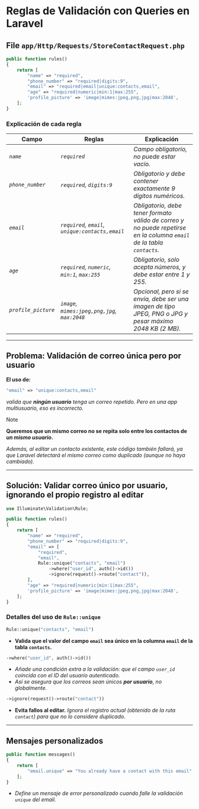 <!-- Autor: Daniel Benjamin Perez Morales -->
<!-- GitHub: https://github.com/D4nitrix13 -->
<!-- Gitlab: https://gitlab.com/D4nitrix13 -->
<!-- Correo electrónico: danielperezdev@proton.me -->

# **Reglas de Validación con Queries en Laravel**

## **File `app/Http/Requests/StoreContactRequest.php`**

```php
public function rules()
{
    return [
        "name" => "required",
        "phone_number" => "required|digits:9",
        "email" => "required|email|unique:contacts,email",
        "age" => "required|numeric|min:1|max:255",
        'profile_picture' => 'image|mimes:jpeg,png,jpg|max:2048',
    ];
}
```

### **Explicación de cada regla**

| **Campo**           | **Reglas**                                     | **Explicación**                                                                                                       |
| ------------------- | ---------------------------------------------- | --------------------------------------------------------------------------------------------------------------------- |
| *`name`*            | *`required`*                                   | *Campo obligatorio, no puede estar vacío.*                                                                            |
| *`phone_number`*    | *`required`, `digits:9`*                       | *Obligatorio y debe contener exactamente 9 dígitos numéricos.*                                                        |
| *`email`*           | *`required`, `email`, `unique:contacts,email`* | *Obligatorio, debe tener formato válido de correo y no puede repetirse en la columna `email` de la tabla `contacts`.* |
| *`age`*             | *`required`, `numeric`, `min:1`, `max:255`*    | *Obligatorio, solo acepta números, y debe estar entre 1 y 255.*                                                       |
| *`profile_picture`* | *`image`, `mimes:jpeg,png,jpg`, `max:2048`*    | *Opcional, pero si se envía, debe ser una imagen de tipo JPEG, PNG o JPG y pesar máximo 2048 KB (2 MB).*              |

---

## **Problema: Validación de correo única pero por usuario**

**El uso de:**

```php
"email" => "unique:contacts,email"
```

*valida que **ningún usuario** tenga un correo repetido. Pero en una app multiusuario, eso es incorrecto.*

> [!NOTE]
> **Queremos que un mismo correo no se repita solo entre los contactos de *un mismo usuario*.**

*Además, al editar un contacto existente, este código también fallará, ya que Laravel detectará el mismo correo como duplicado (aunque no haya cambiado).*

---

## **Solución: Validar correo único por usuario, ignorando el propio registro al editar**

```php
use Illuminate\Validation\Rule;

public function rules()
{
    return [
        "name" => "required",
        "phone_number" => "required|digits:9",
        "email" => [
            "required",
            "email",
            Rule::unique("contacts", "email")
                ->where("user_id", auth()->id())
                ->ignore(request()->route("contact")),
        ],
        "age" => "required|numeric|min:1|max:255",
        'profile_picture' => 'image|mimes:jpeg,png,jpg|max:2048',
    ];
}
```

### **Detalles del uso de `Rule::unique`**

```php
Rule::unique("contacts", "email")
```

* **Valida que el valor del campo `email` sea único en la columna `email` de la tabla `contacts`.**

```php
->where("user_id", auth()->id())
```

* *Añade una condición extra a la validación: que el campo `user_id` coincida con el ID del usuario autenticado.*
* *Así se asegura que los correos sean únicos **por usuario**, no globalmente.*

```php
->ignore(request()->route("contact"))
```

* **Evita fallos al editar.** *Ignora el registro actual (obtenido de la ruta `contact`) para que no lo considere duplicado.*

---

## **Mensajes personalizados**

```php
public function messages()
{
    return [
        "email.unique" => "You already have a contact with this email"
    ];
}
```

* *Define un mensaje de error personalizado cuando falle la validación `unique` del email.*
